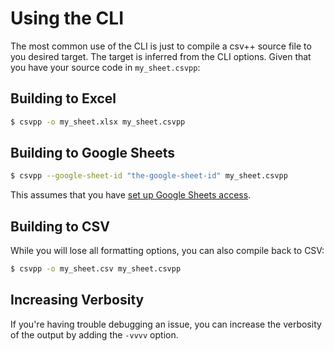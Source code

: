 # Using the CLI

The most common use of the CLI is just to compile a csv++ source file to you desired target.  The
target is inferred from the CLI options.  Given that you have your source code in `my_sheet.csvpp`:

## Building to Excel

```sh
$ csvpp -o my_sheet.xlsx my_sheet.csvpp
```

## Building to Google Sheets

```sh
$ csvpp --google-sheet-id "the-google-sheet-id" my_sheet.csvpp
```

This assumes that you have [set up Google Sheets access](./installation.md#google-sheets-setup).

## Building to CSV

While you will lose all formatting options, you can also compile back to CSV:

```sh
$ csvpp -o my_sheet.csv my_sheet.csvpp
```

## Increasing Verbosity

If you're having trouble debugging an issue, you can increase the verbosity of the output by adding
the `-vvvv` option.
